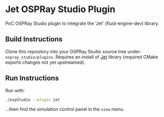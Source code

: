 # Jet OSPRay Studio Plugin
PoC OSPRay Studio plugin to integrate the 'Jet' (fluid-engine-dev) library.

## Build Instructions

Clone this repository into your OSPRay Studio source tree under: ```ospray_studio/plugins```.
Requires an install of [Jet](http://github.com/jeffamstutz/fluid-engine-dev) library
(required CMake exports changes not yet upstreamed).

## Run Instructions

Run with:

```bash
./ospStudio --plugin jet
```

...then find the simulation control panel in the ```view``` menu.

